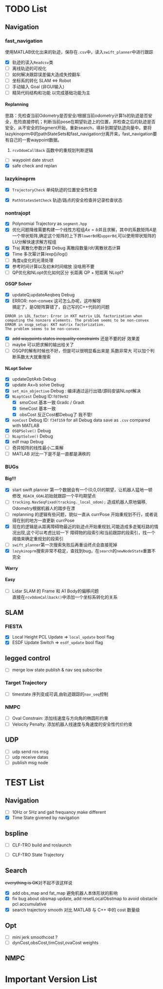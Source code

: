 # TODO List

## Navigation
### fast_navigation

使用MATLAB优化出来的轨迹，保存在`.csv`中，读入`swift_planner`中进行跟踪
- [x] 轨迹的读入`Readcsv`类
- [ ] 离线轨迹的可视化
- [ ] 如何解决跟踪误差偏大造成失控翻车
- [ ] 坐标系的转化 SLAM <=> Robot
- [ ] 手动输入 Goal (非GUI输入)
- [ ] 精简代码结构和功能 以完成基础功能为主

#### Replanning
思路：先检查当前Odometry是否安全/根据当前odometry计算1s的轨迹是否安全，危险直接停机；判断当前pose在期望轨迹上的位置，并检查之后的轨迹是否安全，从不安全的Segment开始，重新search，填补到期望轨迹向量中。要将lazykinoprm中的pathStateSets和fast_navigation分离开来，fast_navigation要有自己的一套waypoint数据。
1. `rcvOdomCallBack` 函数中的重规划判断逻辑
- [ ] waypoint date struct
- [x] safe check and replan

### lazykinoprm
- [x] `TrajectoryCheck` 单纯轨迹的位置安全性检查
- [x] `PathStatesSetCheck` 轨迹/路点的安全检查并记录检查状态


### nontrajopt
- [x] Polynomial Trajectory as `segment.hpp`
- [x] 优化问题降维需要构建一个线性方程组$Ax=b$并且求解，其中的系数矩阵$A$是一个带状矩阵,确定这个矩阵的上下界`lowerBd`和`upperBd`,可以使用带状矩阵的LU分解快速求解方程组
- [x] Traj 离散化参数计算 Debug 离散段数量/dt/离散状态计算
- [x] Time 多次幂计算/exp()/log()
- [ ] 角度q变化的光滑处理
- [x] 参考时间计算以及初末时间缩放 没啥用不要
- [ ] QP优化和NLopt优化如何区分 长距离 QP + 短距离 NLopt?

#### OSQP Solver
- [x] updateQ,updateAeqbeq Debug
- [x] ERROR: non-convex 这可怎么办呢，这咋解呀  
搞定了，是$Q$矩阵算错了，自己写的C++代码的问题
```
ERROR in LDL_factor: Error in KKT matrix LDL factorization when computing the nonzero elements. The problem seems to be non-convex
ERROR in osqp_setup: KKT matrix factorization.
The problem seems to be non-convex
```
- [x] ~~add waypoints states inequality constraints~~ 还是不要的好 效果差
- [ ] maybe 可以把求解的输出给关了
- [ ] OSQP的解有时候也不好，但是可以很明显看出来是 系数非常大 可以加个判断系数太大就重搜索

#### NLopt Solver
- [x] updateOptAxb Debug
- [x] update Ax=b solve Debug
- [x] `set_min_objective` Debug : 编译通过运行出错/源码安装NLopt解决
- [x] `NLoptCost` Debug ID:`f070e92` 
    - [x] smoCost 基本一致 Gradc / Gradt
    - [x] timeCost 基本一致
    - [x] obsCost 反正Cost都Debug了 我不管!
- [x] `nonCost` Debug ID: `f34f159` for all Debug data save as `.csv` compared with MATLAB
- [x] `OSQPSolve()` Debug
- [ ] `NLoptSolve()` Debug
- [x] edf map Debug
- [ ] 奇异矩阵的线性最小二乘解
- [ ] MATLAB 对比一下是不是一直都是满秩的
### BUGs
#### Big!!!
- [x] start swift planner 第一个数据会有一个(0,0,0)的期望，让机器人猛地一顿  
修改`_REACH_GOAL`初始就跟踪一个平均期望点
- [ ] `tracking.NavSeqFixed(tracking._local_odom);` 造成机器人原地偏移, Odometry根据机器人的踏步在漂
- [ ] replanning 的逻辑有些问题，貌似一直从 currPose 开始重规划不行，或者说得在别的地方一直更新 currPose
- [x] 现在的逻辑是从距离障碍物最近的轨迹点开始重规划,可能造成多走冤枉路的情况出现,这个可以考虑比较一下 障碍物的段索引和当前跟踪的段索引，找一个阈值来确定重规划的段索引
- [ ] `swift_planner`第一次搜索失败后再重设终点会直接死掉
- [x] `lazykinoprm`搜索非常不稳定，查找到bug，在`search`的`newNodeState`重置不完全
#### Warry

#### Easy
- [ ] Lidar SLAM 的 Frame 和 A1 Body的偏移问题  
直接在`rcvOdomCallback()`中添加一个坐标系转化的关系

## SLAM

### FIESTA
- [x] Local Height PCL Update => `local_update` bool flag
- [x] ESDF Update Switch => `esdf_update` bool flag

## legged control
- [ ] merge low state publish & nav seq subscribe

### Target Trajectory
- [ ] timestate 序列变成可调,由轨迹跟踪的`nav_seq`控制

### NMPC
- [ ] Oval Constrain: 添加线速度与方向角的椭圆形约束
- [ ] Velocity Penalty: 添加机器人线速度与角速度的安全性代价约束

## UDP
- [ ] udp send ros msg
- [ ] udp receive datas
- [ ] publish msg node

# TEST List

## Navigation
- [ ] 10Hz or 5Hz and gait frequancy make different
- [x] Time State givened by navigation
## bspline
- [ ] CLF-TRO build and roslaunch
- [ ] CLF-TRO State Trajectory


## Search
~~everything is OK~~对不起不该这样说
- [x] add obs_map and fat_map 避免机器人本体形状的影响
- [x] fix bug about obsmap update, add resetLocalObstmap to avoid obstacle pcl accumulative
- [x] search trajectory smooth 对比 MATLAB 与 C++ 中的 cost 数量级

## Opt
- [ ] mini jerk smoothcost ?
- [ ] dynCost,obsCost,timCost,ovaCost weights

## NMPC

# Important Version List

